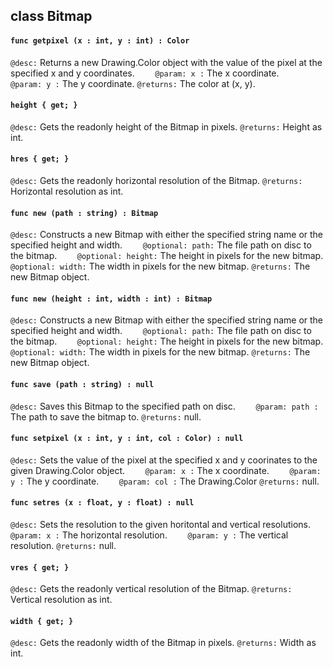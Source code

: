 ## class Bitmap

#### ```func getpixel (x : int, y : int) : Color```


```@desc:``` Returns a new Drawing.Color object with the value of the pixel at the specified x and y coordinates.
```    @param: x :``` The x coordinate.
```    @param: y :``` The y coordinate.
```@returns:``` The color at (x, y).

#### ```height { get; }```


```@desc:``` Gets the readonly height of the Bitmap in pixels.
```@returns:``` Height as int.

#### ```hres { get; }```


```@desc:``` Gets the readonly horizontal resolution of the Bitmap.
```@returns:``` Horizontal resolution as int.

#### ```func new (path : string) : Bitmap```


```@desc:``` Constructs a new Bitmap with either the specified string name or the specified height and width.
```    @optional: path:``` The file path on disc to the bitmap.
```    @optional: height:``` The height in pixels for the new bitmap.
```    @optional: width:``` The width in pixels for the new bitmap.
```@returns:``` The new Bitmap object.

#### ```func new (height : int, width : int) : Bitmap```


```@desc:``` Constructs a new Bitmap with either the specified string name or the specified height and width.
```    @optional: path:``` The file path on disc to the bitmap.
```    @optional: height:``` The height in pixels for the new bitmap.
```    @optional: width:``` The width in pixels for the new bitmap.
```@returns:``` The new Bitmap object.

#### ```func save (path : string) : null```


```@desc:``` Saves this Bitmap to the specified path on disc.
```    @param: path :``` The path to save the bitmap to.
```@returns:``` null.

#### ```func setpixel (x : int, y : int, col : Color) : null```


```@desc:``` Sets the value of the pixel at the specified x and y coorinates to the given Drawing.Color object.
```    @param: x :``` The x coordinate.
```    @param: y :``` The y coordinate.
```    @param: col :``` The Drawing.Color
```@returns:``` null.

#### ```func setres (x : float, y : float) : null```


```@desc:``` Sets the resolution to the given horitontal and vertical resolutions.
```    @param: x :``` The horizontal resolution.
```    @param: y :``` The vertical resolution.
```@returns:``` null.

#### ```vres { get; }```


```@desc:``` Gets the readonly vertical resolution of the Bitmap.
```@returns:``` Vertical resolution as int.

#### ```width { get; }```


```@desc:``` Gets the readonly width of the Bitmap in pixels.
```@returns:``` Width as int.

